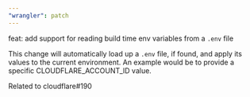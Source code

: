 ```yaml
---
"wrangler": patch
---
```


feat: add support for reading build time env variables from a `.env` file

This change will automatically load up a `.env` file, if found, and apply its
values to the current environment. An example would be to provide a specific
CLOUDFLARE_ACCOUNT_ID value.

Related to cloudflare#190
